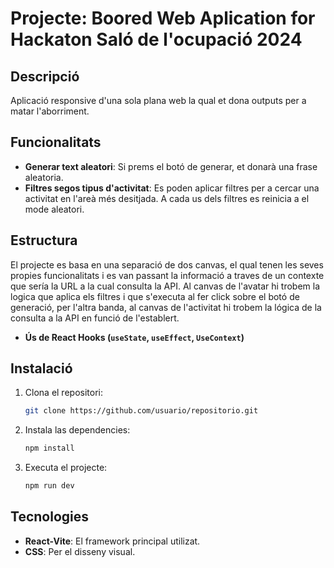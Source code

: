 # Projecte: Boored Web Aplication for Hackaton Saló de l'ocupació 2024

## Descripció
Aplicació responsive d'una sola plana web la qual et dona outputs per a matar l'aborriment.


## Funcionalitats

- **Generar text aleatori**: Si prems el botó de generar, et donarà una frase aleatoria.
- **Filtres segos tipus d'activitat**: Es poden aplicar filtres per a cercar una activitat en l'areà més desitjada. A cada us dels filtres es reinicia a el mode aleatori.


## Estructura

El projecte es basa en una separació de dos canvas, el qual tenen les seves propies funcionalitats i es van passant la informació a traves de un contexte que sería la URL a la cual consulta la API. 
Al canvas de l'avatar hi trobem la logica que aplica els filtres i que s'executa al fer click sobre el botó de generació, per l'altra banda, al canvas de l'activitat hi trobem la lógica de la consulta a la API en funció de l'establert. 

- **Ús de React Hooks (`useState`, `useEffect`, `UseContext`)** 
  
## Instalació

1. Clona el repositori:
    ```bash
    git clone https://github.com/usuario/repositorio.git
    ```
2. Instala las dependencies:
    ```bash
    npm install
    ```
3. Executa el projecte:
    ```bash
    npm run dev
    ```

## Tecnologies

- **React-Vite**: El framework principal utilizat.
- **CSS**: Per el disseny visual. 

